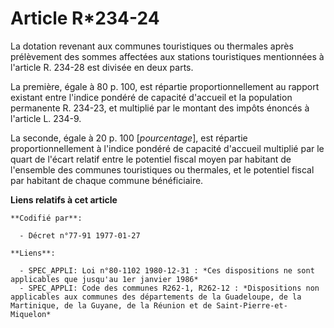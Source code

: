 # Article R*234-24

La dotation revenant aux communes touristiques ou thermales après prélèvement des sommes affectées aux stations touristiques
mentionnées à l'article R. 234-28 est divisée en deux parts.

La première, égale à 80 p. 100, est répartie proportionnellement au rapport existant entre l'indice pondéré de capacité
d'accueil et la population permanente R. 234-23, et multiplié par le montant des impôts énoncés à l'article L. 234-9.

La seconde, égale à 20 p. 100 [*pourcentage*], est répartie proportionnellement à l'indice pondéré de capacité d'accueil
multiplié par le quart de l'écart relatif entre le potentiel fiscal moyen par habitant de l'ensemble des communes
touristiques ou thermales, et le potentiel fiscal par habitant de chaque commune bénéficiaire.

**Liens relatifs à cet article**

	**Codifié par**:

	  - Décret n°77-91 1977-01-27

	**Liens**:

	  - SPEC_APPLI: Loi n°80-1102 1980-12-31 : *Ces dispositions ne sont applicables que jusqu'au 1er janvier 1986*
	  - SPEC_APPLI: Code des communes R262-1, R262-12 : *Dispositions non applicables aux communes des départements de la Guadeloupe, de la Martinique, de la Guyane, de la Réunion et de Saint-Pierre-et-Miquelon*
